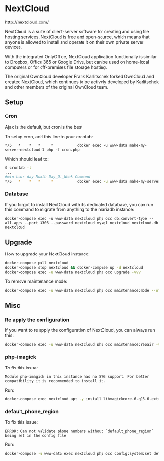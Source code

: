 # NextCloud

http://nextcloud.com/

NextCloud is a suite of client-server software for creating and using file
hosting services. NextCloud is free and open-source, which means that anyone is
allowed to install and operate it on their own private server devices.

With the integrated OnlyOffice, NextCloud application functionally is similar
to Dropbox, Office 365 or Google Drive, but can be used on home-local computers
or for off-premises file storage hosting.

The original OwnCloud developer Frank Karlitschek forked OwnCloud and created
NextCloud, which continues to be actively developed by Karlitschek and other
members of the original OwnCloud team.

## Setup

### Cron

Ajax is the default, but cron is the best

To setup cron, add this line to your crontab:
```
*/5   *    *   *     *           docker exec -u www-data make-my-server-nextcloud-1 php -f cron.php
```

Which should lead to:
```bash
$ crontab -l
...
#min hour day Month Day_Of_Week Command
*/5   *    *   *     *           docker exec -u www-data make-my-server-nextcloud-1 php -f cron.php
```

### Database

If you forgot to install NextCloud with its dedicated database, you can run this command to migrate from anything to the mariadb instance:
```
docker-compose exec -u www-data nextcloud php occ db:convert-type --all-apps --port 3306 --password nextcloud mysql nextcloud nextcloud-db nextcloud
```

## Upgrade
How to upgrade your NextCloud instance:
```bash
docker-compose pull nextcloud
docker-compose stop nextcloud && docker-compose up -d nextcloud
docker-compose exec -u www-data nextcloud php occ upgrade -vvv
```

To remove maintenance mode:
```bash
docker-compose exec -u www-data nextcloud php occ maintenance:mode --off
```

## Misc

### Re apply the configuration

If you want to re apply the configuration of NextCloud, you can always run this:
```bash
docker-compose exec -u www-data nextcloud php occ maintenance:repair -vvv
```

### php-imagick

To fix this issue:
```
Module php-imagick in this instance has no SVG support. For better compatibility it is recommended to install it.
```

Run:

```bash
docker-compose exec nextcloud apt -y install libmagickcore-6.q16-6-extra
```

### default_phone_region

To fix this issue:
```
ERROR: Can not validate phone numbers without `default_phone_region` being set in the config file
```

Run:

```bash
docker-compose -u www-data exec nextcloud php occ config:system:set default_phone_region --type string --value="FR"
```
